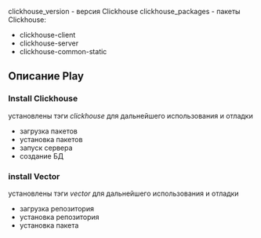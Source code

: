 clickhouse_version - версия Clickhouse
clickhouse_packages - пакеты Clickhouse:
  - clickhouse-client
  - clickhouse-server
  - clickhouse-common-static


## Описание Play 


### Install Clickhouse
 установлены тэги *clickhouse* для дальнейшего использования и отладки 
 - загрузка пакетов 
 - установка пакетов
 - запуск сервера
 - создание БД

### install Vector
 установлены тэги *vector* для дальнейшего использования и отладки 
 - загрузка репозитория 
 - установка репозитория
 - установка пакета
